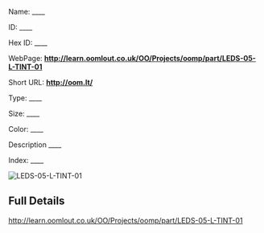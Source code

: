 

 
Name: ____

ID: ____

Hex ID: ____

WebPage: __http://learn.oomlout.co.uk/OO/Projects/oomp/part/LEDS-05-L-TINT-01__

Short URL: __http://oom.lt/__


Type: ____  

Size: ____  

Color: ____  

Description ____  

Index: ____


![LEDS-05-L-TINT-01](http://oomlout.com/oomp-gen/parts/LEDS-05-L-TINT-01/LEDS-05-L-TINT-01_420.jpg)



 ## Full Details

 http://learn.oomlout.co.uk/OO/Projects/oomp/part/LEDS-05-L-TINT-01














